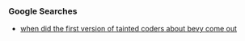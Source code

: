 

### Google Searches

- [when did the first version of tainted coders about bevy come out](https://www.google.com/search?q=when+was+the+first+version+of+tainted+coders+about+bevy+come+out&rlz=1C5OZZY_enUS1141US1141&oq=when+was+the+first+version+of+tainted+coders+about+bevy+come+out&gs_lcrp=EgZjaHJvbWUyBggAEEUYOdIBCTExMDA5ajBqN6gCALACAA&sourceid=chrome&ie=UTF-8)
